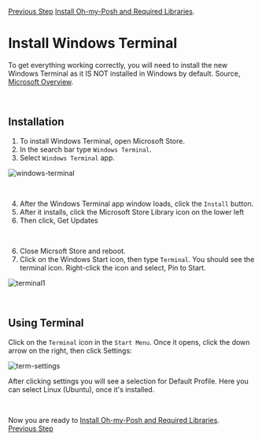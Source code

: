  [Previous Step](https://github.com/scott-knight/linux-on-windows-11/blob/main/install-vscode.md) [Install Oh-my-Posh and Required Libraries](https://github.com/scott-knight/linux-on-windows-11/blob/main/Install%20oh-my-posh-and-required-libraries.md).
<br/>
# Install Windows Terminal

To get everything working correctly, you will need to install the new Windows Terminal as it IS NOT installed in Windows by default. Source, [Microsoft Overview](https://docs.microsoft.com/en-us/windows/terminal/).

<br/>

## Installation

1. To install Windows Terminal, open Microsoft Store. 
2. In the search bar type `Windows Terminal`.
3. Select `Windows Terminal` app.

![windows-terminal](https://user-images.githubusercontent.com/516548/191404365-c010101c-9742-4681-85ec-4dd6913650bd.png)

<br/>

4. After the Windows Terminal app window loads, click the `Install` button.
5. After it installs, click the Microsoft Store Library icon on the lower left
6. Then click, Get Updates

<br/>

6. Close Micrsoft Store and reboot.
7. Click on the Windows Start icon, then type `Terminal`. You should see the terminal icon. Right-click the icon and select, Pin to Start.

![terminal1](https://user-images.githubusercontent.com/516548/191406212-3ce8fb5d-eaae-4ab1-be89-447406b061ad.png)


<br/>

## Using Terminal

Click on the `Terminal` icon in the `Start Menu`. Once it opens, click the down arrow on the right, then click Settings:

![term-settings](https://user-images.githubusercontent.com/516548/191406723-a7aac225-6a78-4981-9f29-f65ebf4e2117.png)

After clicking settings you will see a selection for Default Profile. Here you can select Linux (Ubuntu), once it's installed.

<br/>

Now you are ready to [Install Oh-my-Posh and Required Libraries](https://github.com/scott-knight/linux-on-windows-11/blob/main/Install%20oh-my-posh-and-required-libraries.md).
<br/>[Previous Step](https://github.com/scott-knight/linux-on-windows-11/blob/main/install-vscode.md)
